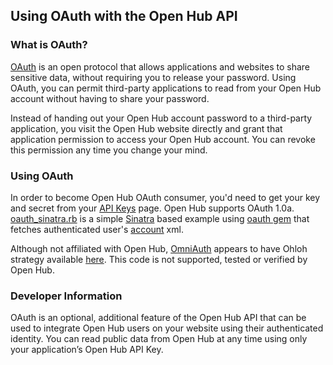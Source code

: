 ## Using OAuth with the Open Hub API

### What is OAuth?

[OAuth](http://oauth.net/) is an open protocol that allows applications and websites to share sensitive data, without requiring you to release your password. Using OAuth, you can permit third-party applications to read from your Open Hub account without having to share your password.

Instead of handing out your Open Hub account password to a third-party application, you visit the Open Hub website directly and grant that application permission to access your Open Hub account. You can revoke this permission any time you change your mind.

### Using OAuth 
In order to become Open Hub OAuth consumer, you'd need to get your key and secret from your [API Keys](https://www.openhub.net/accounts/me/api_keys) page. Open Hub supports OAuth 1.0a.
[oauth_sinatra.rb](/examples/oauth/oauth_sinatra.rb) is a simple [Sinatra](http://www.sinatrarb.com/) based example using [oauth gem](https://github.com/oauth-xx/oauth-ruby) that fetches authenticated user's [account](/reference/account.md) xml.

Although not affiliated with Open Hub, [OmniAuth](https://github.com/intridea/omniauth) appears to have Ohloh strategy available [here](https://github.com/RodrigoAyala/omniauth-ohloh). This code is not supported, tested or verified by Open Hub.

### Developer Information
OAuth is an optional, additional feature of the Open Hub API that can be used to integrate Open Hub users on your website using their authenticated identity. You can read public data from Open Hub at any time using only your application’s Open Hub API Key.
